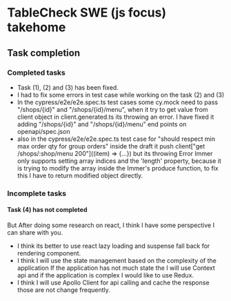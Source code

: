 # TableCheck SWE (js focus) takehome

## Task completion

### Completed tasks
- Task (1), (2) and (3) has been fixed.
- I had to fix some errors in test case while working on the task (2) and (3)
- In the cypress/e2e/e2e.spec.ts test cases some cy.mock need to pass "/shops/{id}" and "/shops/{id}/menu", when it try to get value from client object in client.generated.ts its throwing an error. I have fixed it adding "/shops/{id}" and "/shops/{id}/menu" end points on openapi/spec.json
- also in the cypress/e2e/e2e.spec.ts test case for "should respect min max order qty for group orders" inside the draft it push client["get /shops/:shop/menu 200"]((item) => {...}) but its throwing Error Immer only supports setting array indices and the 'length' property, because it is trying to modify the array inside the Immer's produce function, to fix this I have to return modified object directly.



### Incomplete tasks
#### Task (4) has not completed
But After doing some research on react, I think I have some perspective I can share with you.
- I think its better to use react lazy loading and suspense fall back for rendering component.
- I think I will use the state management based on the complexity of the application If the application has not much state the I will use Context api and if the application is complex I would like to use Redux.
- I think I will use Apollo Client for api calling and cache the response those are not change frequently.